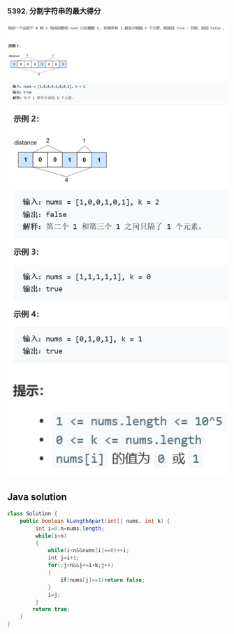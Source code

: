 ### 5392. 分割字符串的最大得分

<img src="1.png" alt=" " title="." style="zoom: 200%;" />  

<img src="2.png" alt=" " title="." style="zoom:200%;" />

<img src="3.png" alt=" " title="." style="zoom:200%;" />     


## Java solution
```java
class Solution {
    public boolean kLengthApart(int[] nums, int k) {
         int i=0,n=nums.length;
         while(i<n)
         {
             while(i<n&&nums[i]==0)++i;
             int j=i+1;
             for(;j<n&&j<=i+k;j++)
             {
                 if(nums[j]==1)return false;
             }
             i=j;
         }
        return true;
    }
}
```







